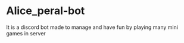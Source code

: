 # Alice_peral-bot
It is a discord bot made to manage and have fun by playing many mini games in server
